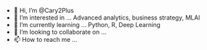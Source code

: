 - 👋 Hi, I’m @Cary2Plus
- 👀 I’m interested in ... Advanced analytics, business strategy, MLAI
- 🌱 I’m currently learning ... Python, R, Deep Learning
- 💞️ I’m looking to collaborate on ...
- 📫 How to reach me ...

<!---
Cary2Plus/Cary2Plus is a ✨ special ✨ repository because its `README.md` (this file) appears on your GitHub profile.
You can click the Preview link to take a look at your changes.
--->

